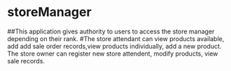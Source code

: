 # storeManager
##This application gives authority to users to access the store manager depending on their rank.
#The store attendant can view products available, add add sale order records,view products individually, add a new product.
The store owner can register new store attendent, modify products, view sale records.